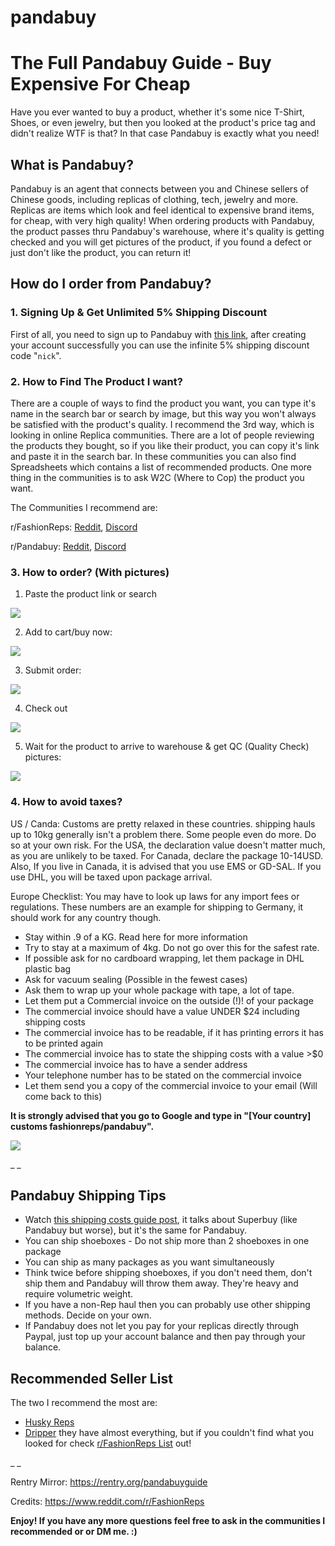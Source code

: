 # pandabuy

# **The Full Pandabuy Guide - Buy Expensive For Cheap**

Have you ever wanted to buy a product, whether it's some nice T-Shirt, Shoes, or even jewelry, but then you looked at the product's price tag and didn't realize WTF is that? In that case Pandabuy is exactly what you need!

## **What is Pandabuy?**
Pandabuy is an agent that connects between you and Chinese sellers of Chinese goods, including replicas of clothing, tech, jewelry and more. Replicas are items which look and feel identical to expensive brand items, for cheap, with very high quality!
When ordering products with Pandabuy, the product passes thru Pandabuy's warehouse, where it's quality is getting checked and you will get pictures of the product, if you found a defect or just don't like the product, you can return it!

## **How do I order from Pandabuy?**

### **1. Signing Up & Get Unlimited 5% Shipping Discount**
First of all, you need to sign up to Pandabuy with [this link](https://www.pandabuy.com/login?inviteCode=835LEGX9D), after creating your account successfully you can use the infinite 5% shipping discount code "`nick`".

### **2. How to Find The Product I want?**
There are a couple of ways to find the product you want, you can type it's name in the search bar or search by image, but this way you won't always be satisfied with the product's quality. I recommend the 3rd way, which is looking in online Replica communities. There are a lot of people reviewing the products they bought, so if you like their product, you can copy it's link and paste it in the search bar. In these communities you can also find Spreadsheets which contains a list of recommended products. One more thing in the communities is to ask W2C (Where to Cop) the product you want.

The Communities I recommend are:

r/FashionReps: [Reddit](https://www.reddit.com/r/FashionReps), [Discord](https://discord.gg/fashionreps)

r/Pandabuy: [Reddit](https://www.reddit.com/r/Pandabuy), [Discord](https://discord.gg/pandabuyofficial)

### **3. How to order? (With pictures)**

1. Paste the product link or search

![](./images/1.jpg)

2. Add to cart/buy now:

![](./images/2.jpg)

3. Submit order:

![](./images/3.jpg)

4. Check out

![](./images/4.jpg)

5. Wait for the product to arrive to warehouse & get QC (Quality Check) pictures:

![](./images/5.jpg)


### **4. How to avoid taxes?**

US / Canda: Customs are pretty relaxed in these countries. shipping hauls up to 10kg generally isn't a problem there. Some people even do more. Do so at your own risk. For the USA, the declaration value doesn't matter much, as you are unlikely to be taxed. For Canada, declare the package 10-14USD. Also, If you live in Canada, it is advised that you use EMS or GD-SAL. If you use DHL, you will be taxed upon package arrival.

Europe Checklist: You may have to look up laws for any import fees or regulations. These numbers are an example for shipping to Germany, it should work for any country though.

* Stay within .9 of a KG. Read here for more information
* Try to stay at a maximum of 4kg. Do not go over this for the safest rate.
* If possible ask for no cardboard wrapping, let them package in DHL plastic bag
* Ask for vacuum sealing (Possible in the fewest cases)
* Ask them to wrap up your whole package with tape, a lot of tape.
* Let them put a Commercial invoice on the outside (!)! of your package
* The commercial invoice should have a value UNDER $24 including shipping costs
* The commercial invoice has to be readable, if it has printing errors it has to be printed again
* The commercial invoice has to state the shipping costs with a value >$0
* The commercial invoice has to have a sender address
* Your telephone number has to be stated on the commercial invoice
* Let them send you a copy of the commercial invoice to your email (Will come back to this)

**It is strongly advised that you go to Google and type in "[Your country] customs fashionreps/pandabuy".**

![](./images/6.jpg)

_ _

## **Pandabuy Shipping Tips**

* Watch [this shipping costs guide post](https://www.reddit.com/r/FashionReps/comments/acw6nk/as_requested_a_short_explanation_to_superbuy), it talks about Superbuy (like Pandabuy but worse), but it's the same for Pandabuy.
* You can ship shoeboxes - Do not ship more than 2 shoeboxes in one package
* You can ship as many packages as you want simultaneously
* Think twice before shipping shoeboxes, if you don't need them, don't ship them and Pandabuy will throw them away. They're heavy and require volumetric weight.
* If you have a non-Rep haul then you can probably use other shipping methods. Decide on your own.
* If Pandabuy does not let you pay for your replicas directly through Paypal, just top up your account balance and then pay through your balance.

## **Recommended Seller List**

The two I recommend the most are:
* [Husky Reps](https://husky-reps.x.yupoo.com/categories/3858049)
* [Dripper](https://dripper.x.yupoo.com/)
they have almost everything, but if you couldn't find what you looked for check [r/FashionReps List](https://www.reddit.com/r/FashionReps/wiki/trusted) out!

_ _

Rentry Mirror: https://rentry.org/pandabuyguide

Credits: https://www.reddit.com/r/FashionReps

**Enjoy! If you have any more questions feel free to ask in the communities I recommended or or DM me. \:)**

